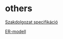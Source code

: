 # others
[Szakdolgozat specifikáció](https://onedrive.live.com/view.aspx?resid=D32417D921A94500!350032&ithint=file%2cdocx&authkey=!AOA51Ca1FbhZ1I4)

[ER-modell](https://viewer.diagrams.net/?tags=%7B%7D&highlight=0000ff&edit=_blank&layers=1&nav=1&title=ERMODELL.drawio#R7Vzbcts2EP0azbQPyhAkQSmP8SVpZ5KpE0%2Ba5skDizCJDkmwIHTr1xcgwStkW3YkAUzlB4tYXEies7vYBSBNvMt084GhPP5EQ5xMXCfcTLyriSv%2B%2FLfiQ0q2lWTmzSpBxEhYiUAruCX%2FYiV0lHRJQlz0GnJKE07yvnBBswwveE%2BGGKPrfrMHmvTvmqMIa4LbBUp06TcS8riSzt1ZK%2F8Nkyiu7wwC9cIpqhurNyliFNJ1R%2BRdT7xLRimvrtLNJU4keDUuVb%2F3j9Q2D8ZwxvfpkAafPkd%2F%2FD4rsj%2B%2FgM%2FBCq0ellPgqofj2%2FqNcSgAUMWMZuLjgtFlFmI5jiNKlPGYRjRDyUdKcyEEQvg35nyr6ENLToUo5mmiavGG8L9k9zdQlb6rweT11aZb2NaFjLNtp5Msfq%2FHk4W2W1lq%2B4XvJPHt4wvJe5Ikql7HTUFZ0CVb4KfAUvqHWIT5E%2B1g1U4C2bmBYuUDpikWzysaMJwgTlZ9TUNKYaOmXcupuFC0voTiatwVSpbqTjeYPVCWYlZo5PeZXseE49sclaishYH3WX0UyRVmHG%2BefHdV68%2BVdSj3UBfXra2B2oDijp0FzpHQ8gODBgFeZRCOMYNw9zSI2udbYhH1nGQzx6DHcEu4vRwDqziGzpnjw3Ps2sUxOHN8eI7til6gyQD1OY6NcxXYxZV35upxrnyruHK1rOBrYUNCMAX9hMB9azojADOLtdq2jMDb0xrsSgjA%2FEzxwSkGdgUSYARJ3%2Fg4tisAcUeQ9I2PY7sCF3hiO%2B4w3PI9lqRvX46hXfOxpwWnH%2BlC3Jdm5gPUANoWoLqjWLIOujYxdd4Az3vWLETpBjMiYMLs6Lbi72kr9YCW2Io7ivQkAN6AfyeYjZR%2Fzy7%2Bz7nLETi2a6HbPecuR%2BDYrrjWG0Xu4v9Eftyu9QkItaD3NArREnH9JUXZVqOipf9lac3xKTy4BZddBRxo22mQU5LxojPyjRS0GUET2auMwOsfxBIX1YitbjSP9gPqMrdeXV6YBf9f1MX3n1QXrT0EBtTL17TreoXVaxlNv%2Bu3tyf93uW3g0Tc9WIpLiJ5IforkbhDI9XtNUlIXuCT4OgPnBbQYZzvQNE72i6bzXvHbYgr3G7PqTnAsugn2NMX2rWIEWg2lKEUGzUQOLPLQGajdDOB00fRNw0j0Ge2hC7ujKvb3Dqg9HkNhSHDhR4DnFShBsvvTTRlDCfddy2QQIDwrVGgZr5lQDWvMC4P5tpmmHWi1zXMCN8lJCXcKFLD0NyfmUZK30c07ufdoVlC0yDpE%2BICcRxROXZli0WOsh5iwT9L%2Ba21iwVNqAhp38k4MbpHv4hnFA%2FhDD5%2BLZFzHmjGpw8oJcm26pLSjBYV1k19UQbustbJN5VcAMunKCFRVlUUIratvEL9GK2fgMNvIkKBhJSWX7NrSjUysMRGSK7ktVRfKLGAAtDn2oKmba0PrxrGbYepCGhq5D8JvxBI%2FwjLd5SFsntTVd6mV9%2BOWBHWjFiruWzUUXRZX6q6lJfKLiVgMJbS8H3ev6lqXr01AygNoWlZRof1MNtWXvrYWl4ZRlM371QpA2nqvE6dMJRGHnXuPySmLDbsdIV9nVHtNOVqpqvKSiyYsXxgm4vRQ8lQuBizIAWWTeveOMOjKRjGR45pIPX4CKeIJHc2pC9TMAySTIflnh4k5ZilpCgIzexSLeiaxkqPlYwHlNOBQkHjCqV7%2B0JGDlZZ3Y7vmZ8WJH3V4J4wHt8ZnxgH6yvQ%2BLyoL3zmqCjWlIVGcQLDKMu0SsETHwPt7J%2Bc4GD0I5vNjxL57EYJ3PucSNXOkp0SqE9BNyIfJguSlwekNR1gMU3vl8XzNtHXjENYyOC3PXb9uMcuC5kfzUJ0V%2FItxkz3t%2BYwG272G8csgKf1Kqc9enhwrxLs%2B40Luw4fBqc9RA4mr5g7Xnj6zAqWLdtl11M99VNQO871GHOB3mCFfM9dhFd4wIla4%2BucnGpX97zr%2FwA%3D)
